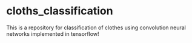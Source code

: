 # cloths_classification
This is a repository for classification of clothes using convolution neural networks implemented in tensorflow!